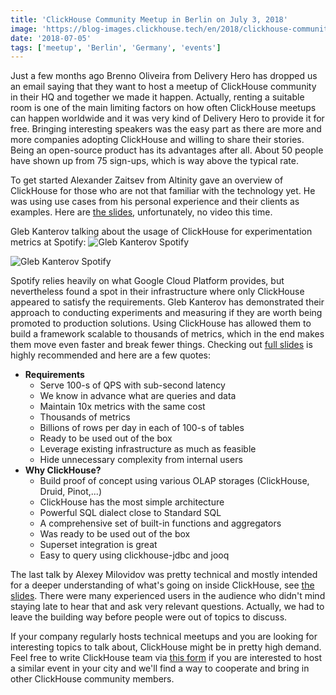 ```yaml
---
title: 'ClickHouse Community Meetup in Berlin on July 3, 2018'
image: 'https://blog-images.clickhouse.tech/en/2018/clickhouse-community-meetup-in-berlin-on-july-3-2018/main.jpg'
date: '2018-07-05'
tags: ['meetup', 'Berlin', 'Germany', 'events']
---
```


Just a few months ago Brenno Oliveira from Delivery Hero has dropped us an email saying that they want to host a meetup of ClickHouse community in their HQ and together we made it happen. Actually, renting a suitable room is one of the main limiting factors on how often ClickHouse meetups can happen worldwide and it was very kind of Delivery Hero to provide it for free. Bringing interesting speakers was the easy part as there are more and more companies adopting ClickHouse and willing to share their stories. Being an open-source product has its advantages after all. About 50 people have shown up from 75 sign-ups, which is way above the typical rate.

To get started Alexander Zaitsev from Altinity gave an overview of ClickHouse for those who are not that familiar with the technology yet. He was using use cases from his personal experience and their clients as examples. Here are [the slides](https://presentations.clickhouse.tech/meetup16/introduction.pdf), unfortunately, no video this time.

Gleb Kanterov talking about the usage of ClickHouse for experimentation metrics at Spotify:
![Gleb Kanterov Spotify](https://blog-images.clickhouse.tech/en/2018/clickhouse-community-meetup-in-berlin-on-july-3-2018/1.jpg)

![Gleb Kanterov Spotify](https://blog-images.clickhouse.tech/en/2018/clickhouse-community-meetup-in-berlin-on-july-3-2018/2.jpg)

Spotify relies heavily on what Google Cloud Platform provides, but nevertheless found a spot in their infrastructure where only ClickHouse appeared to satisfy the requirements. Gleb Kanterov has demonstrated their approach to conducting experiments and measuring if they are worth being promoted to production solutions. Using ClickHouse has allowed them to build a framework scalable to thousands of metrics, which in the end makes them move even faster and break fewer things. Checking out [full slides](https://presentations.clickhouse.tech/meetup16/spotify.pdf) is highly recommended and here are a few quotes:

-   **Requirements**
    - Serve 100-s of QPS with sub-second latency
    - We know in advance what are queries and data
    - Maintain 10x metrics with the same cost
    - Thousands of metrics
    - Billions of rows per day in each of 100-s of tables
    - Ready to be used out of the box
    - Leverage existing infrastructure as much as feasible
    - Hide unnecessary complexity from internal users
-   **Why ClickHouse?**
    - Build proof of concept using various OLAP storages (ClickHouse, Druid, Pinot,...)
    - ClickHouse has the most simple architecture
    - Powerful SQL dialect close to Standard SQL
    - A comprehensive set of built-in functions and aggregators
    - Was ready to be used out of the box
    - Superset integration is great
    - Easy to query using clickhouse-jdbc and jooq

The last talk by Alexey Milovidov was pretty technical and mostly intended for a deeper understanding of what's going on inside ClickHouse, see [the slides](https://presentations.clickhouse.tech/meetup16/internals.pdf). There were many experienced users in the audience who didn't mind staying late to hear that and ask very relevant questions. Actually, we had to leave the building way before people were out of topics to discuss.

If your company regularly hosts technical meetups and you are looking for interesting topics to talk about, ClickHouse might be in pretty high demand. Feel free to write ClickHouse team via [this form](http://clickhouse.tech/#meet) if you are interested to host a similar event in your city and we'll find a way to cooperate and bring in other ClickHouse community members.
